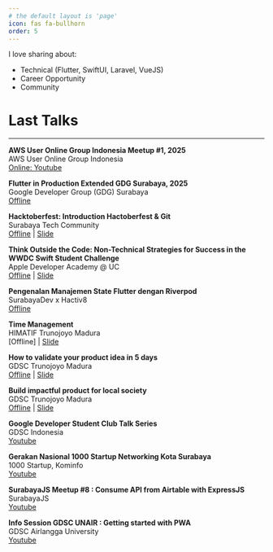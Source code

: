 ```yaml
---
# the default layout is 'page'
icon: fas fa-bullhorn
order: 5
---
```


I love sharing about:
- Technical (Flutter, SwiftUI, Laravel, VueJS)
- Career Opportunity
- Community


# Last Talks
---

**AWS User Online Group Indonesia Meetup #1, 2025**
<br>
AWS User Online Group Indonesia
<br>
[Online: Youtube](https://www.youtube.com/watch?v=MnM5JfVA7QI)


**Flutter in Production Extended GDG Surabaya, 2025**
<br>
Google Developer Group (GDG) Surabaya
<br>
[Offline](https://www.instagram.com/p/DEmpx7rTxfQ/)


**Hacktoberfest: Introduction Hactoberfest & Git**
<br>
Surabaya Tech Community
<br>
[Offline](https://www.instagram.com/p/Cy-xHSJRYan/) | [Slide](https://docs.google.com/presentation/d/1Yyc_V3-joQmJk02-QrKn6l2ZhCU9eTQJ/edit?usp=sharing&ouid=112412382822492480233&rtpof=true&sd=true) 


**Think Outside the Code: Non-Technical Strategies for Success in the WWDC Swift Student Challenge**
<br>
Apple Developer Academy @ UC
<br>
[Offline](https://www.linkedin.com/feed/update/urn:li:activity:7051548964474523648/) | [Slide](https://docs.google.com/presentation/d/1_WuRdLsCNpBsFS9UY3YlVpUIrAjr7zL2ejPGuJqiE54/edit?usp=sharing)


**Pengenalan Manajemen State Flutter dengan Riverpod**
<br>
SurabayaDev x Hactiv8
<br>
[Offline](https://www.instagram.com/p/CvHdL3HxEpt/)


**Time Management**
<br>
HIMATIF Trunojoyo Madura
<br>
[Offline] | [Slide](https://docs.google.com/presentation/d/1ci8p2E1dTntt4c4Rj-UoGcbh6DEDD3tNheObpvgR7Og/edit?usp=sharing)


**How to validate your product idea in 5 days**
<br>
GDSC Trunojoyo Madura
<br>
[Offline](https://www.instagram.com/p/Cj4D8W7yvXf/) | [Slide](https://docs.google.com/presentation/d/1UgK5IucHr4vURsfP-KtfIl9-FgcomFohngoNF_7-A0w/edit?usp=sharing)


**Build impactful product for local society**
<br>
GDSC Trunojoyo Madura
<br>
[Offline](https://www.instagram.com/p/Cj4D8W7yvXf/) | [Slide](https://docs.google.com/presentation/d/1hzC9qKt6R2URomEBOiXdHmrE7nJsn-0qiUk1XKghTz0/edit?usp=sharing)


**Google Developer Student Club Talk Series**
<br>
GDSC Indonesia
<br>
[Youtube](https://www.youtube.com/watch?v=YgeTm-h0jx0&ab_channel=GDSCIndonesia)


**Gerakan Nasional 1000 Startup Networking Kota Surabaya**
<br>
1000 Startup, Kominfo
<br>
[Youtube](https://www.youtube.com/watch?v=FZgdxASSFoo&ab_channel=GerakanNasional1000StartupDigitalJawaTimur)


**SurabayaJS Meetup #8 : Consume API from Airtable with ExpressJS**
<br>
SurabayaJS
<br>
[Youtube](https://youtu.be/-Kgy6wy0H9U?t=2681)


**Info Session GDSC UNAIR : Getting started with PWA**
<br>
GDSC Airlangga University
<br>
[Youtube](https://www.youtube.com/watch?v=chcmrJVOsQQ&ab_channel=DSCUNAIR)
